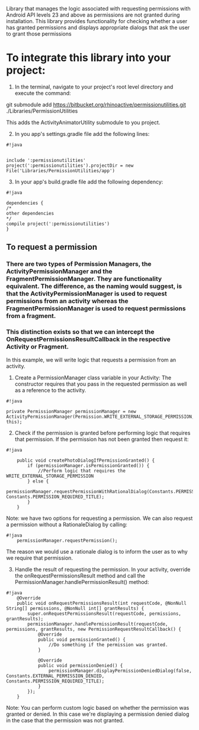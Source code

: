 Library that manages the logic associated with requesting permissions with Android API levels 23 and above as permissions are not granted during installation. This library provides functionality for checking whether a user has granted permissions and displays appropriate dialogs that ask the user to grant those permissions

# To integrate this library into your project: #

1) In the terminal, navigate to your project's root level directory and execute the command:

git submodule add https://bitbucket.org/rhinoactive/permissionutilities.git ./Libraries/PermissionUtilities

This adds the ActivityAnimatorUtility submodule to you project.

2) In you app's settings.gradle file add the following lines:

```
#!java


include ':permissionutilities'
project(':permissionutilities').projectDir = new File('Libraries/PermissionUtilities/app')
```


3) In your app's build.gradle file add the following dependency:


```
#!java

dependencies {
/*
other dependencies
*/
compile project(':permissionutilities')
}
```

## To request a permission ##

### There are two types of Permission Managers, the ActivityPermissionManager and the FragmentPermissionManager. They are functionality equivalent. The difference, as the naming would suggest, is that the ActivityPermissionManager is used to request permissions from an activity whereas the FragmentPermissionManager is used to request permissions from a fragment. ###

### This distinction exists so that we can intercept the OnRequestPermissionsResultCallback in the respective Activity or Fragment. ###

In this example, we will write logic that requests a permission from an activity.

1) Create a PermissionManager class variable in your Activity:
The constructor requires that you pass in the requested permission as well as a reference to the activity.

```
#!java

private PermissionManager permissionManager = new ActivityPermissionManager(Permission.WRITE_EXTERNAL_STORAGE_PERMISSION, this);
```

2) Check if the permission is granted before performing logic that requires that permission. If the permission has not been granted then request it:

```
#!java

	public void createPhotoDialogIfPermissionGranted() {
        if (permissionManager.isPermissionGranted()) {
			//Perform logic that requires the WRITE_EXTERNAL_STORAGE_PERMISSION
        } else {
            permissionManager.requestPermissionWithRationalDialog(Constants.PERMISSION_RATIONALE, Constants.PERMISSION_REQUIRED_TITLE);
        }
    }
```

Note: we have two options for requesting a permission. We can also request a permission without a RationaleDialog by calling:

```
#!java
	permissionManager.requestPermission();
```

The reason we would use a rationale dialog is to inform the user as to why we require that permission.


3) Handle the result of requesting the permission. In your activity, override the onRequestPermissionsResult method and call the PermissionManager.handlePermissionResult() method:

```
#!java
	@Override
    public void onRequestPermissionsResult(int requestCode, @NonNull String[] permissions, @NonNull int[] grantResults) {
        super.onRequestPermissionsResult(requestCode, permissions, grantResults);
        permissionManager.handlePermissionResult(requestCode, permissions, grantResults, new PermissionRequestResultCallback() {
            @Override
            public void permissionGranted() {
				//Do something if the permission was granted.
			}

            @Override
            public void permissionDenied() {
                permissionManager.displayPermissionDeniedDialog(false, Constants.EXTERNAL_PERMISSION_DENIED, Constants.PERMISSION_REQUIRED_TITLE);
            }
        });
    }
```

Note: You can perform custom logic based on whether the permission was granted or denied. In this case we're displaying a permission denied dialog in the case that the permission was not granted.





